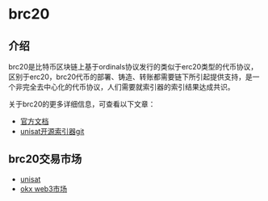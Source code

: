# brc20

## 介绍

brc20是比特币区块链上基于ordinals协议发行的类似于erc20类型的代币协议，区别于erc20，brc20代币的部署、铸造、转账都需要链下所引起提供支持，是一个非完全去中心化的代币协议，人们需要就索引器的索引结果达成共识。

关于brc20的更多详细信息，可查看以下文章：

* [官方文档](https://domo-2.gitbook.io/brc-20-experiment)
* [unisat开源索引器git](https://github.com/unisat-wallet/libbrc20-indexer/tree/main)

## brc20交易市场

* [unisat](https://unisat.io)
* [okx web3市场](https://ouxyi.church/join/3277207)
